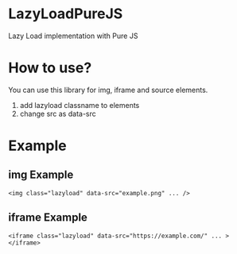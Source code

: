 # LazyLoadPureJS
Lazy Load implementation with Pure JS

# How to use?
You can use this library for img, iframe and source elements.
1. add lazyload classname to elements
2. change src as data-src

# Example
## img Example
```
<img class="lazyload" data-src="example.png" ... />
```

## iframe Example
```
<iframe class="lazyload" data-src="https://example.com/" ... ></iframe>
```
